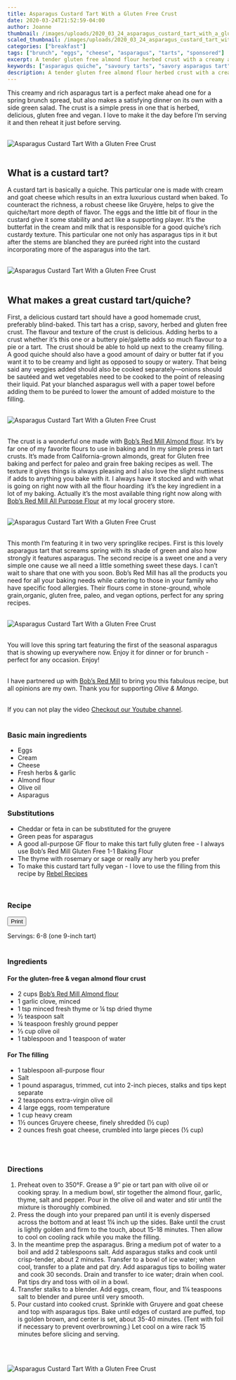 ```yaml
---
title: Asparagus Custard Tart With a Gluten Free Crust
date: 2020-03-24T21:52:59-04:00
author: Joanne
thumbnail: /images/uploads/2020_03_24_asparagus_custard_tart_with_a_gluten_free_crust_1.jpg
scaled_thumbnail: /images/uploads/2020_03_24_asparagus_custard_tart_with_a_gluten_free_crust_0.jpg
categories: ["breakfast"]
tags: ["brunch", "eggs", "cheese", "asparagus", "tarts", "sponsored"]
excerpt: A tender gluten free almond flour herbed crust with a creamy asparagus custard filling 
keywords: ["asparagus quiche", "savoury tarts", "savory asparagus tart", "gluten free tarts", "almond flour crust"]
description: A tender gluten free almond flour herbed crust with a creamy asparagus custard filling. A great variation on a savory asparagus tart
---
```

<span class="blog-text">

This creamy and rich asparagus tart is a perfect make ahead one for a spring brunch spread, but also makes a satisfying dinner on its own with a side green salad. The crust is a simple press in one that is herbed, delicious, gluten free and vegan. I love to make it the day before I’m serving it and then reheat it just before serving. 
</br>
</br>

![Asparagus Custard Tart With a Gluten Free Crust](/images/uploads/2020_03_24_asparagus_custard_tart_with_a_gluten_free_crust_2.jpg)
</br>
</br>

## What is a custard tart? 
A custard tart is basically a quiche. This particular one is made with cream and goat cheese which results in an extra luxurious custard when baked. To counteract the richness, a robust cheese like Gruyère, helps to give the quiche/tart more depth of flavor. The eggs and the little bit of flour in the custard give it some stability and act like a supporting player. It’s the butterfat in the cream and milk that is responsible for a good quiche’s rich custardy texture. This particular one not only has asparagus tips in it but after the stems are blanched they are puréed right into the custard incorporating more of the asparagus into the tart. 
</br>
</br>

![Asparagus Custard Tart With a Gluten Free Crust](/images/uploads/2020_03_24_asparagus_custard_tart_with_a_gluten_free_crust_3.jpg)
</br>
</br>

## What makes a great custard tart/quiche? 
First, a delicious custard tart should have a good homemade crust, preferably blind-baked. This tart has a crisp, savory, herbed and gluten free crust. The flavour and texture of the crust is delicious. Adding herbs to a crust whether it’s this one or a buttery pie/galette adds so much flavour to a pie or a tart.  The crust should be able to hold up next to the creamy filling. A good quiche should also have a good amount of dairy or butter fat if you want it to to be creamy and light as opposed to soupy or watery. That being said any veggies added should also be cooked separately—onions should be sautéed and wet vegetables need to be cooked to the point of releasing their liquid. Pat your blanched asparagus well with a paper towel before adding them to be puréed to lower the amount of added moisture to the filling.  
</br>
</br>

![Asparagus Custard Tart With a Gluten Free Crust](/images/uploads/2020_03_24_asparagus_custard_tart_with_a_gluten_free_crust_4.jpg)
</br>
</br>

The crust is a wonderful one made with <span class="highlight"><a rel="nofollow" href="https://www.bobsredmill.com/almond-meal-flour.html">Bob’s Red Mill Almond flour</a></span>. It’s by far one of my favorite flours to use in baking and In my simple press in tart crusts. It’s made from California-grown almonds, great for Gluten free baking and perfect for paleo and grain free baking recipes as well. The texture it gives things is always pleasing and I also love the slight nuttiness if adds to anything you bake with it. I always have it stocked and with what is going on right now with all the flour hoarding  it’s the key ingredient in a lot of my baking. Actually it’s the most available thing right now along with <span class="highlight"><a rel="nofollow" href="https://www.bobsredmill.com/organic-all-purpose-unbleached-white-flour.html">Bob’s Red Mill All Purpose Flour</a></span> at my local grocery store. 
</br>
</br>

![Asparagus Custard Tart With a Gluten Free Crust](/images/uploads/2020_03_24_asparagus_custard_tart_with_a_gluten_free_crust_5.jpg)
</br>
</br>

This month I’m featuring it in two very springlike recipes. First is this lovely asparagus tart that screams spring with its shade of green and also how strongly it features asparagus. The second recipe is a sweet one and a very simple one cause we all need a little something sweet these days. I can’t wait to share that one with you soon. Bob’s Red Mill has all the products you need for all your baking needs while catering to those in your family who have specific food allergies. Their flours come in stone-ground, whole grain,organic, gluten free, paleo, and vegan options, perfect for any spring recipes. 
</br>
</br>

![Asparagus Custard Tart With a Gluten Free Crust](/images/uploads/2020_03_24_asparagus_custard_tart_with_a_gluten_free_crust_6.jpg)
</br>
</br>

You will love this spring tart featuring the first of the seasonal asparagus that is showing up everywhere now. Enjoy it for dinner or for brunch - perfect for any occasion. Enjoy! 
</br>
</br>

I have partnered up with <span class="highlight"><a rel="nofollow" href="https://www.bobsredmill.com/?utm_source=TheOliveAndMango&utm_medium=influencer&utm_campaign=bobsredmill">Bob’s Red Mill</a></span> to bring you this fabulous recipe, but all opinions are my own. Thank you for supporting _Olive & Mango_.
</br>
</br>
<div class="mv-video-target mv-video-id-r4hpmytwcftaqbxeckxr" data-video-id="r4hpmytwcftaqbxeckxr" data-volume="70" data-ratio="16:9"></div>If you can not play the video <span class="highlight"><a href="https://youtu.be/3AZ1ASBuAq8">Checkout our Youtube channel</a></span>.
</br>
</br>

### Basic main ingredients

* Eggs 
* Cream 
* Cheese 
* Fresh herbs & garlic 
* Almond flour 
* Olive oil 
* Asparagus 

### Substitutions  

* Cheddar or feta in can be substituted for the gruyere 
* Green peas for asparagus
* A good all-purpose GF flour to make this tart fully gluten free - I always use Bob’s Red Mill Gluten Free 1-1 Baking Flour 
* The thyme with rosemary or sage or really any herb you prefer 
* To make this custard tart fully vegan - I love to use the filling from this recipe by [Rebel Recipes](https://www.rebelrecipes.com/vegan-pea-mint-and-asparagus-tart-gluten-free/)
</br>
</span>

### Recipe
<div print_button><form>
<input type="button" value="Print" class="btn__print" onClick="window.print()">
</form></div>

<div>Servings: <span itemprop="recipeYield">6-8 (one 9-inch tart)</div>
<!--<div>Prep Time: <meta itemprop="prepTime" content="PT10M">10 mins</div>
<div>Cook Time: <meta itemprop="cookTime" content="PT30M">30 mins</div>-->
</br>

### Ingredients
#### For the gluten-free & vegan almond flour crust

* <span itemprop="ingredients">2 cups <span class="highlight"><a rel="nofollow" href="https://www.bobsredmill.com/almond-meal-flour.html">Bob’s Red Mill Almond flour</a></span></span>
* <span itemprop="ingredients">1 garlic clove, minced</span>
* <span itemprop="ingredients">1 tsp minced fresh thyme or &frac14; tsp dried thyme</span>
* <span itemprop="ingredients">½ teaspoon salt</span>
* <span itemprop="ingredients">¼ teaspoon freshly ground pepper</span>
* <span itemprop="ingredients">⅓ cup olive oil</span>
* <span itemprop="ingredients">1 tablespoon and 1 teaspoon of water</span>

#### For The filling

* <span itemprop="ingredients">1 tablespoon all-purpose flour </span>
* <span itemprop="ingredients">Salt</span>
* <span itemprop="ingredients">1 pound asparagus, trimmed, cut into 2-inch pieces, stalks and tips kept separate </span>
* <span itemprop="ingredients">2 teaspoons extra-virgin olive oil </span>
* <span itemprop="ingredients">4 large eggs, room temperature </span>
* <span itemprop="ingredients">1 cup heavy cream </span>
* <span itemprop="ingredients">1&frac12; ounces Gruyere cheese, finely shredded (&frac12; cup) </span>
* <span itemprop="ingredients">2 ounces fresh goat cheese, crumbled into large pieces (&frac12; cup)</span>
</br>
</br>

### Directions

1. Preheat oven to 350°F. Grease a 9″ pie or tart pan with olive oil or cooking spray. In a medium bowl, stir together the almond flour, garlic, thyme, salt and pepper. Pour in the olive oil and water and stir until the mixture is thoroughly combined.
2. Press the dough into your prepared pan until it is evenly dispersed across the bottom and at least 1¼ inch up the sides. Bake until the crust is lightly golden and firm to the touch, about 15-18 minutes. Then allow to cool on cooling rack while you make the filling. 
3. In the meantime prep the asparagus. Bring a medium pot of water to a boil and add 2 tablespoons salt. Add asparagus stalks and cook until crisp-tender, about 2 minutes. Transfer to a bowl of ice water; when cool, transfer to a plate and pat dry. Add asparagus tips to boiling water and cook 30 seconds. Drain and transfer to ice water; drain when cool. Pat tips dry and toss with oil in a bowl. 
4. Transfer stalks to a blender. Add eggs, cream, flour, and 1&frac14; teaspoons salt to blender and puree until very smooth.
5. Pour custard into cooked crust. Sprinkle with Gruyere and goat cheese and top with asparagus tips. Bake until edges of custard are puffed, top is golden brown, and center is set, about 35-40 minutes. (Tent with foil if necessary to prevent overbrowning.) Let cool on a wire rack 15 minutes before slicing and serving.
</br>
</br>

![Asparagus Custard Tart With a Gluten Free Crust](/images/uploads/2020_03_24_asparagus_custard_tart_with_a_gluten_free_crust_7.jpg)